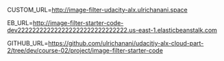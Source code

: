 CUSTOM_URL=http://image-filter-udacity-alx.ulrichanani.space

EB_URL=http://image-filter-starter-code-dev222222222222222222222222222222.us-east-1.elasticbeanstalk.com

GITHUB_URL=https://github.com/ulrichanani/udacitiy-alx-cloud-part-2/tree/dev/course-02/project/image-filter-starter-code
